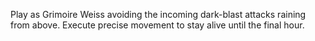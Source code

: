 Play as Grimoire Weiss avoiding the incoming dark-blast attacks raining from above. Execute precise 
movement to stay alive until the final hour.
